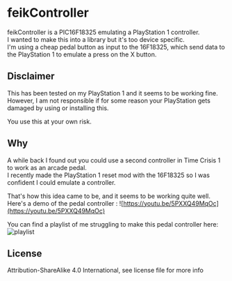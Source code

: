 # feikController

feikController is a PIC16F18325 emulating a PlayStation 1 controller.  
I wanted to make this into a library but it's too device specific.  
I'm using a cheap pedal button as input to the 16F18325, which send data to the PlayStation 1 to emulate a press on the X button.  


## Disclaimer

This has been tested on my PlayStation 1 and it seems to be working fine.  
However, I am not responsible if for some reason your PlayStation gets damaged by using or installing this.  

You use this at your own risk.  

## Why

A while back I found out you could use a second controller in Time Crisis 1 to work as an arcade pedal.  
I recently made the PlayStation 1 reset mod with the 16F18325 so I was confident I could emulate a controller.  

That's how this idea came to be, and it seems to be working quite well.  
Here's a demo of the pedal controller : ![https://youtu.be/5PXXQ49MqOc](https://youtu.be/5PXXQ49MqOc)  

You can find a playlist of me struggling to make this pedal controller here: ![playlist](https://www.youtube.com/watch?v=J5fQKmc8AMY&list=PLGaX4WJGgdHhcbQUQQJR6zFgzyka-xVOa)  

## License

Attribution-ShareAlike 4.0 International, see license file for more info